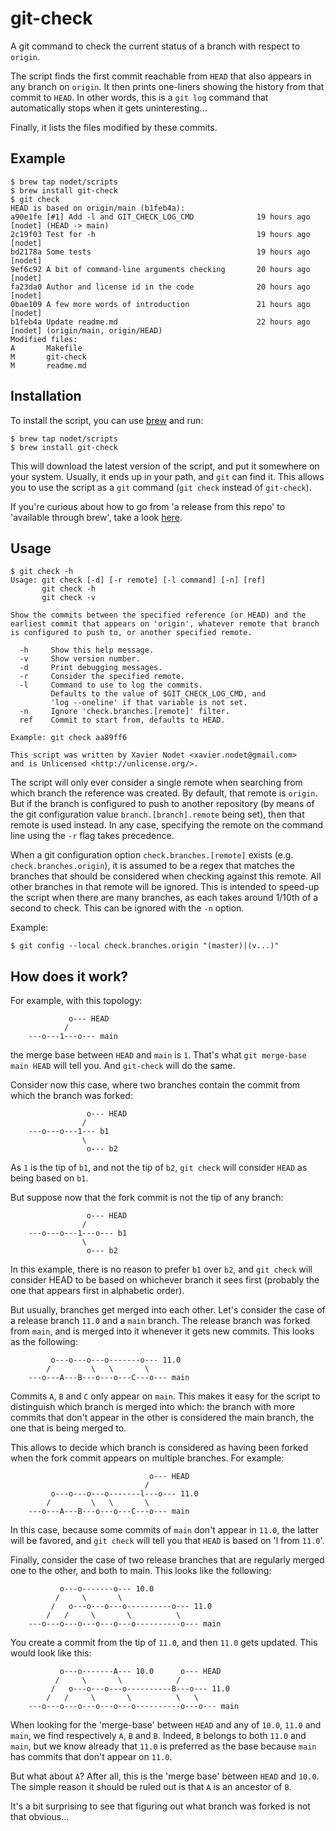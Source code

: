# git-check

A git command to check the current status of a branch with respect to `origin`.

The script finds the first commit reachable from `HEAD` that also appears in any branch on
`origin`.
It then prints one-liners showing the history from that commit to `HEAD`. In
other words, this is a `git log` command that automatically stops when it gets
uninteresting...

Finally, it lists the files modified by these commits.

## Example

```
$ brew tap nodet/scripts
$ brew install git-check
$ git check
HEAD is based on origin/main (b1feb4a):
a90e1fe [#1] Add -l and GIT_CHECK_LOG_CMD              19 hours ago [nodet] (HEAD -> main)
2c19f03 Test for -h                                    19 hours ago [nodet]
bd2178a Some tests                                     19 hours ago [nodet]
9ef6c92 A bit of command-line arguments checking       20 hours ago [nodet]
fa23da0 Author and license id in the code              20 hours ago [nodet]
0bae109 A few more words of introduction               21 hours ago [nodet]
b1feb4a Update readme.md                               22 hours ago [nodet] (origin/main, origin/HEAD)
Modified files:
A       Makefile
M       git-check
M       readme.md
```

## Installation

To install the script, you can use [brew](https://brew.sh) and run:
```
$ brew tap nodet/scripts
$ brew install git-check
```

This will download the latest version of the script, and put it somewhere on
your system.  Usually, it ends up in your path, and `git` can find it.  This
allows you to use the script as a `git` command (`git check` instead of
`git-check`).

If you're curious about how to go from 'a release from this repo' to
'available through brew', take a look
[here](https://github.com/nodet/homebrew-scripts/blob/main/Formula/git-check.rb).


## Usage

```
$ git check -h
Usage: git check [-d] [-r remote] [-l command] [-n] [ref]
       git check -h
       git check -v

Show the commits between the specified reference (or HEAD) and the
earliest commit that appears on 'origin', whatever remote that branch
is configured to push to, or another specified remote.

  -h     Show this help message.
  -v     Show version number.
  -d     Print debugging messages.
  -r     Consider the specified remote.
  -l     Command to use to log the commits.
         Defaults to the value of $GIT_CHECK_LOG_CMD, and
         'log --oneline' if that variable is not set.
  -n     Ignore 'check.branches.[remote]' filter.
  ref    Commit to start from, defaults to HEAD.

Example: git check aa89ff6

This script was written by Xavier Nodet <xavier.nodet@gmail.com>
and is Unlicensed <http://unlicense.org/>.
```

The script will only ever consider a single remote when searching from which
branch the reference was created.  By default, that remote is `origin`. But if
the branch is configured to push to another repository (by means of the git
configuration value `branch.[branch].remote` being set), then that remote is
used instead.  In any case, specifying the remote on the command line using
the `-r` flag takes precedence.

When a git configuration option `check.branches.[remote]` exists (e.g.
`check.branches.origin`), it is assumed to be a regex that matches the
branches that should be considered when checking against this remote.  All
other branches in that remote will be ignored.  This is intended to speed-up
the script when there are many branches, as each takes around 1/10th of a
second to check.  This can be ignored with the `-n` option.

Example:
```
$ git config --local check.branches.origin "(master)|(v...)"
```

## How does it work?

For example, with this topology:

```
             o--- HEAD
            /
    ---o---1---o--- main
```

the merge base between `HEAD` and `main` is `1`. That's what
`git merge-base main HEAD` will tell you. And `git-check` will  do the same.

Consider now this case, where two branches contain the commit from which the
branch was forked:

```
                 o--- HEAD
                /
    ---o---o---1--- b1
                \
                 o--- b2
```

As `1` is the tip of `b1`, and not the tip of `b2`, `git check` will consider
`HEAD` as being based on `b1`.

But suppose now that the fork commit is not the tip of any branch:

```
                 o--- HEAD
                /
    ---o---o---1---o--- b1
                \
                 o--- b2
```

In this example, there is no reason to prefer `b1` over `b2`, and `git check`
will consider HEAD to be based on whichever branch it sees first (probably the
one that appears first in alphabetic order).

But usually, branches get merged into each other. Let's consider the case of a
release branch `11.0` and a `main` branch.  The release branch was forked from
`main`, and is merged into it whenever it gets new commits. This looks as the
following:

```
         o---o---o---o-------o--- 11.0
        /         \   \       \
    ---o---A---B---o---o---C---o--- main
```

Commits `A`, `B` and `C` only appear on `main`.  This makes it easy for the
script to distinguish which branch is merged into which: the branch with more
commits that don't appear in the other is considered the main branch, the one
that is being merged to.

This allows to decide which branch is considered as having been forked when
the fork commit appears on multiple branches. For example:

```
                               o--- HEAD
                              /
         o---o---o---o-------l---o--- 11.0
        /         \   \       \
    ---o---A---B---o---o---C---o--- main
```

In this case, because some commits of `main` don't appear in `11.0`, the
latter will be favored, and `git check` will tell you that `HEAD` is based on
'l from `11.0`'.

Finally, consider the case of two release branches that are regularly merged one
to the other, and both to main.  This looks like the following:

```
           o---o-------o--- 10.0
          /     \       \
         /   o---o---o---o----------o--- 11.0
        /   /     \       \          \
    ---o---o---o---o---o---o----------o--- main
```

You create a commit from the tip of `11.0`, and then `11.0` gets updated. This
would look like this:

```
           o---o-------A--- 10.0      o--- HEAD
          /     \       \            /
         /   o---o---o---o----------B---o--- 11.0
        /   /     \       \          \   \
    ---o---o---o---o---o---o----------o---o--- main
```

When looking for the 'merge-base' between `HEAD` and any of `10.0`, `11.0`
and `main`, we find respectively `A`, `B` and `B`.  Indeed, `B` belongs to
both `11.0` and `main`, but we know already that `11.0` is preferred as the
base because `main` has commits that don't appear on `11.0`.

But what about `A`?  After all, this is the 'merge base' between `HEAD` and
`10.0`. The simple reason it should be ruled out is that `A` is an ancestor of
`B`.

It's a bit surprising to see that figuring out what branch was forked is not
that obvious...
